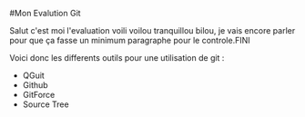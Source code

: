 #Mon Evalution Git

Salut c'est moi l'evaluation voili voilou tranquillou bilou, je vais encore parler pour que ça fasse un minimum paragraphe pour le controle.FINI

 Voici donc les differents outils pour une utilisation de git :
- QGuit
- Github
- GitForce
- Source Tree

